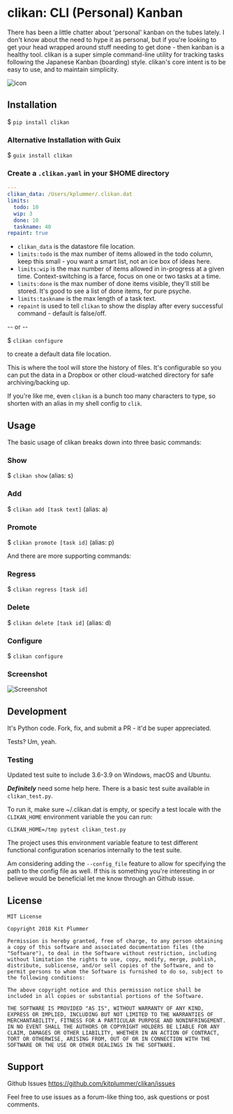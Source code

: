 # clikan: CLI (Personal) Kanban
There has been a little chatter about 'personal' kanban on the tubes lately.  I don't know about the need to hype it as personal, but if you're looking to get your head wrapped around stuff needing to get done - then kanban is a healthy tool.  clikan is a super simple command-line utility for tracking tasks following the Japanese Kanban (boarding) style.  clikan's core intent is to be easy to use, and to maintain simplicity.

![icon](docs/icon-256x256.png)

## Installation

$ `pip install clikan`

### Alternative Installation with Guix

$ `guix install clikan`

### Create a `.clikan.yaml` in your $HOME directory

```yaml
---
clikan_data: /Users/kplummer/.clikan.dat
limits:
  todo: 10
  wip: 3
  done: 10
  taskname: 40
repaint: true
```

* `clikan_data` is the datastore file location.
* `limits:todo` is the max number of items allowed in the todo column, keep this small - you want a smart list, not an ice box of ideas here.
* `limits:wip` is the max number of items allowed in in-progress at a given time.  Context-switching is a farce, focus on one or two tasks at a time.
* `limits:done` is the max number of done items visible, they'll still be stored.  It's good to see a list of done items, for pure psyche.
* `limits:taskname` is the max length of a task text.
* `repaint` is used to tell `clikan` to show the display after every successful command - default is false/off.

-- or --

$ `clikan configure`

to create a default data file location.

This is where the tool will store the history of files.  It's configurable so you can put the data in a Dropbox or other cloud-watched directory for safe archiving/backing up.

If you're like me, even `clikan` is a bunch too many characters to type, so shorten with an alias in my shell config to `clik`.

## Usage
The basic usage of clikan breaks down into three basic commands:

### Show

$ `clikan show` (alias: s)

### Add

$ `clikan add [task text]` (alias: a)

### Promote

$ `clikan promote [task id]` (alias: p)

And there are more supporting commands:

### Regress

$ `clikan regress [task id]`

### Delete

$ `clikan delete [task id]` (alias: d)

### Configure

$ `clikan configure`

### Screenshot

![Screenshot](screenshot.png)

## Development

It's Python code.  Fork, fix, and submit a PR - it'd be super appreciated.

Tests?  Um, yeah.

### Testing

Updated test suite to include 3.6-3.9 on Windows, macOS and Ubuntu.

***Definitely*** need some help here.  There is a basic test suite available in `clikan_test.py`.

To run it, make sure ~/.clikan.dat is empty, or specify a test locale
with the `CLIKAN_HOME` environment variable the you can run:

```
CLIKAN_HOME=/tmp pytest clikan_test.py
```

The project uses this environment variable feature to test different functional configuration scenarios internally to the test suite.

Am considering adding the `--config_file` feature to allow for specifying the path to the config file as well.  If this is something you're interesting in or believe would be beneficial let me know through an Github issue.
## License

```
MIT License

Copyright 2018 Kit Plummer

Permission is hereby granted, free of charge, to any person obtaining a copy of this software and associated documentation files (the "Software"), to deal in the Software without restriction, including without limitation the rights to use, copy, modify, merge, publish, distribute, sublicense, and/or sell copies of the Software, and to permit persons to whom the Software is furnished to do so, subject to the following conditions:

The above copyright notice and this permission notice shall be included in all copies or substantial portions of the Software.

THE SOFTWARE IS PROVIDED "AS IS", WITHOUT WARRANTY OF ANY KIND, EXPRESS OR IMPLIED, INCLUDING BUT NOT LIMITED TO THE WARRANTIES OF MERCHANTABILITY, FITNESS FOR A PARTICULAR PURPOSE AND NONINFRINGEMENT. IN NO EVENT SHALL THE AUTHORS OR COPYRIGHT HOLDERS BE LIABLE FOR ANY CLAIM, DAMAGES OR OTHER LIABILITY, WHETHER IN AN ACTION OF CONTRACT, TORT OR OTHERWISE, ARISING FROM, OUT OF OR IN CONNECTION WITH THE SOFTWARE OR THE USE OR OTHER DEALINGS IN THE SOFTWARE.
```

## Support

Github Issues
https://github.com/kitplummer/clikan/issues

Feel free to use issues as a forum-like thing too, ask questions or post comments.
